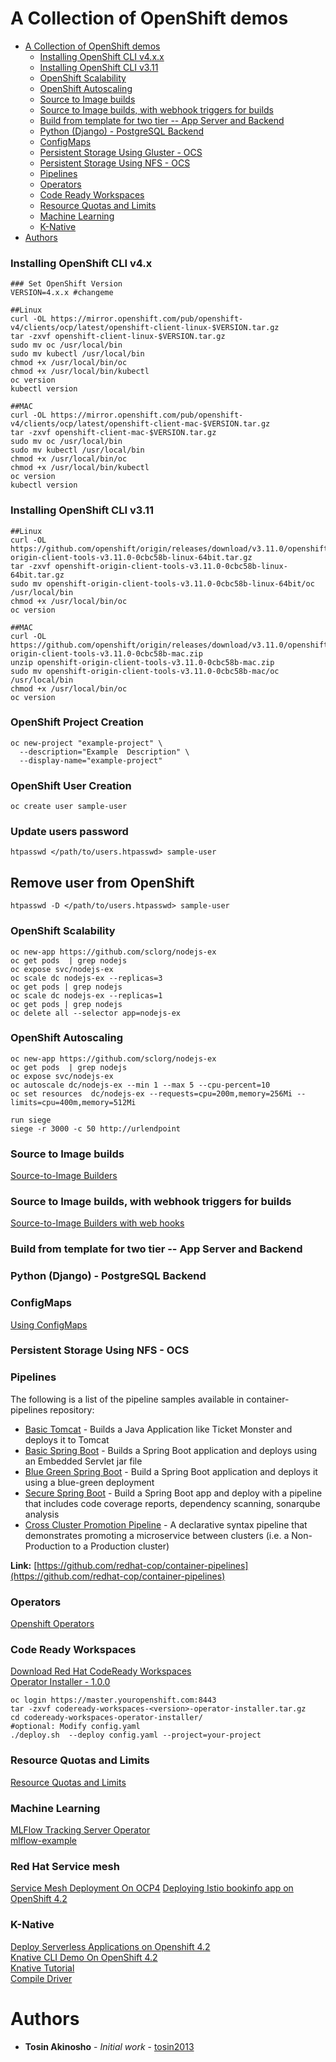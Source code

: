 # A Collection of OpenShift demos

<!-- TOC -->

- [A Collection of OpenShift demos](#a-collection-of-openshift-demos)
  - [Installing OpenShift CLI v4.x.x](#installing-openshift-cli-v4.x)
  - [Installing OpenShift CLI v3.11](#installing-openshift-cli-v311)
  - [OpenShift Scalability](#openshift-scalability)
  - [OpenShift Autoscaling](#openshift-autoscaling)
  - [Source to Image builds](#source-to-image-builds)
  - [Source to Image builds, with webhook triggers for builds](#source-to-image-builds-with-webhook-triggers-for-builds)
  - [Build from template for two tier -- App Server and Backend](#build-from-template-for-two-tier----app-server-and-backend)
  - [Python (Django)  - PostgreSQL Backend](#python-django----postgresql-backend)
  - [ConfigMaps](#configmaps)
  - [Persistent Storage Using Gluster - OCS](#persistent-storage-using-gluster---ocs)
  - [Persistent Storage Using NFS - OCS](#persistent-storage-using-nfs---ocs)
  - [Pipelines](#pipelines)
  - [Operators](#operators)
  - [Code Ready Workspaces](#code-ready-workspaces)
  - [Resource Quotas and Limits](#resource-quotas-and-limits)
  - [Machine Learning](#machine-learning)
  - [K-Native](#k-native)
- [Authors](#authors)

<!-- /TOC -->

### Installing OpenShift CLI v4.x
```
### Set OpenShift Version
VERSION=4.x.x #changeme

##Linux
curl -OL https://mirror.openshift.com/pub/openshift-v4/clients/ocp/latest/openshift-client-linux-$VERSION.tar.gz
tar -zxvf openshift-client-linux-$VERSION.tar.gz
sudo mv oc /usr/local/bin
sudo mv kubectl /usr/local/bin
chmod +x /usr/local/bin/oc
chmod +x /usr/local/bin/kubectl
oc version
kubectl version

##MAC
curl -OL https://mirror.openshift.com/pub/openshift-v4/clients/ocp/latest/openshift-client-mac-$VERSION.tar.gz
tar -zxvf openshift-client-mac-$VERSION.tar.gz
sudo mv oc /usr/local/bin
sudo mv kubectl /usr/local/bin
chmod +x /usr/local/bin/oc
chmod +x /usr/local/bin/kubectl
oc version
kubectl version
```


### Installing OpenShift CLI v3.11
```
##Linux
curl -OL https://github.com/openshift/origin/releases/download/v3.11.0/openshift-origin-client-tools-v3.11.0-0cbc58b-linux-64bit.tar.gz
tar -zxvf openshift-origin-client-tools-v3.11.0-0cbc58b-linux-64bit.tar.gz
sudo mv openshift-origin-client-tools-v3.11.0-0cbc58b-linux-64bit/oc /usr/local/bin
chmod +x /usr/local/bin/oc
oc version

##MAC
curl -OL https://github.com/openshift/origin/releases/download/v3.11.0/openshift-origin-client-tools-v3.11.0-0cbc58b-mac.zip
unzip openshift-origin-client-tools-v3.11.0-0cbc58b-mac.zip
sudo mv openshift-origin-client-tools-v3.11.0-0cbc58b-mac/oc /usr/local/bin
chmod +x /usr/local/bin/oc
oc version
```

### OpenShift Project Creation
```
oc new-project "example-project" \
  --description="Example  Description" \
  --display-name="example-project"
```

###  OpenShift User Creation
```
oc create user sample-user
```
### Update users password
```
htpasswd </path/to/users.htpasswd> sample-user
```
## Remove user from OpenShift
```
htpasswd -D </path/to/users.htpasswd> sample-user
```

### OpenShift Scalability
```
oc new-app https://github.com/sclorg/nodejs-ex
oc get pods  | grep nodejs
oc expose svc/nodejs-ex
oc scale dc nodejs-ex --replicas=3
oc get pods | grep nodejs
oc scale dc nodejs-ex --replicas=1
oc get pods | grep nodejs
oc delete all --selector app=nodejs-ex
```

### OpenShift Autoscaling
```
oc new-app https://github.com/sclorg/nodejs-ex
oc get pods  | grep nodejs
oc expose svc/nodejs-ex
oc autoscale dc/nodejs-ex --min 1 --max 5 --cpu-percent=10
oc set resources  dc/nodejs-ex --requests=cpu=200m,memory=256Mi --limits=cpu=400m,memory=512Mi

run siege
siege -r 3000 -c 50 http://urlendpoint
```

### Source to Image builds
[Source-to-Image Builders](https://github.com/tosin2013/openshift-demos/blob/master/source-to-image-demo.md)

### Source to Image builds, with webhook triggers for builds
[Source-to-Image Builders with web hooks](https://github.com/tosin2013/openshift-demos/blob/master/source-to-image-web-hooks-demo.md)

### Build from template for two tier -- App Server and Backend

### Python (Django)  - PostgreSQL Backend


### ConfigMaps
[Using ConfigMaps](https://github.com/tosin2013/openshift-demos/blob/master/configmaps.md)

### Persistent Storage Using NFS - OCS

### Pipelines
The following is a list of the pipeline samples available in container-pipelines repository:

* [Basic Tomcat](https://github.com/redhat-cop/container-pipelines/tree/master/basic-tomcat) - Builds a Java Application like Ticket Monster and deploys it to Tomcat
* [Basic Spring Boot](https://github.com/redhat-cop/container-pipelines/tree/master/basic-spring-boot) - Builds a Spring Boot application and deploys using an Embedded Servlet jar file
* [Blue Green Spring Boot](https://github.com/redhat-cop/container-pipelines/tree/master/blue-green-spring) - Build a Spring Boot application and deploys it using a blue-green deployment
* [Secure Spring Boot](https://github.com/redhat-cop/container-pipelines/tree/master/secure-spring-boot) - Build a Spring Boot app and deploy with a pipeline that includes code coverage reports, dependency scanning, sonarqube analysis
* [Cross Cluster Promotion Pipeline](https://github.com/redhat-cop/container-pipelines/tree/master/multi-cluster-spring-boot) - A declarative syntax pipeline that demonstrates promoting a microservice between clusters (i.e. a Non-Production to a Production cluster)

**Link:** [https://github.com/redhat-cop/container-pipelines](https://github.com/redhat-cop/container-pipelines)

### Operators
[Openshift Operators](https://github.com/tosin2013/openshift-demos/blob/master/operators/README.md)

### Code Ready Workspaces
[Download Red Hat CodeReady Workspaces](https://developers.redhat.com/products/codeready-workspaces/download/)  
[Operator Installer - 1.0.0](https://developers.redhat.com/download-manager/file/codeready-workspaces-1.0.0.GA-operator-installer.tar.gz)  
```
oc login https://master.youropenshift.com:8443
tar -zxvf codeready-workspaces-<version>-operator-installer.tar.gz
cd codeready-workspaces-operator-installer/
#optional: Modify config.yaml
./deploy.sh  --deploy config.yaml --project=your-project
```

### Resource Quotas and Limits
[Resource Quotas and Limits](openshift-features/quotas-limits.md)

### Machine Learning
[MLFlow Tracking Server Operator](https://github.com/zmhassan/mlflow-tracking-operator)  
[mlflow-example](https://github.com/zmhassan/mlflow-example)

### Red Hat Service mesh
[Service Mesh  Deployment On OCP4](istio/deploying-isitio-bookinfo-app-on-openshift-4.2.md)
[Deploying Istio bookinfo app on OpenShift 4.2](istio/deploying-isitio-bookinfo-app-on-openshift-4.2.md)

### K-Native
[Deploy Serverless Applications on Openshift 4.2](serverless/deploy-serverless-applications-on-openshift-4.2.md)  
[Knative CLI Demo On OpenShift 4.2](serverless/knative-cli-demo-on-openshift-4.2.md)  
[Knative Tutorial](https://redhat-developer-demos.github.io/knative-tutorial/knative-tutorial/1.0-SNAPSHOT/index.html)  
[Compile Driver](https://developers.redhat.com/coderland/serverless/)

# Authors

* **Tosin Akinosho** - *Initial work* - [tosin2013](https://github.com/tosin2013)
